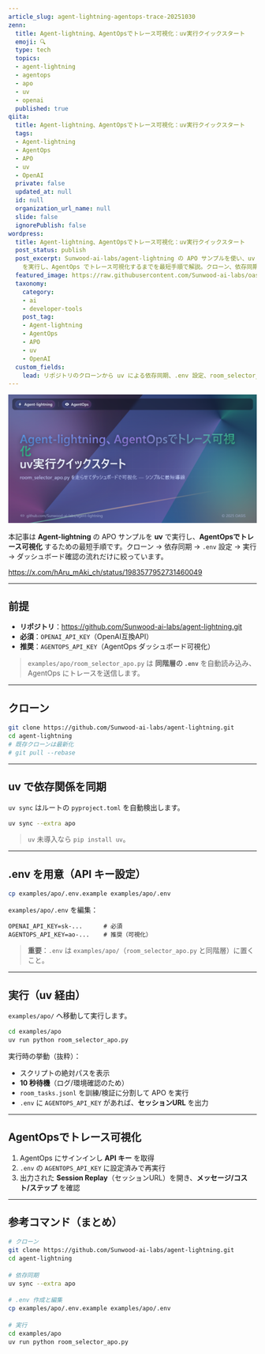 ```yaml
---
article_slug: agent-lightning-agentops-trace-20251030
zenn:
  title: Agent-lightning、AgentOpsでトレース可視化：uv実行クイックスタート
  emoji: 🔍
  type: tech
  topics:
  - agent-lightning
  - agentops
  - apo
  - uv
  - openai
  published: true
qiita:
  title: Agent-lightning、AgentOpsでトレース可視化：uv実行クイックスタート
  tags:
  - Agent-lightning
  - AgentOps
  - APO
  - uv
  - OpenAI
  private: false
  updated_at: null
  id: null
  organization_url_name: null
  slide: false
  ignorePublish: false
wordpress:
  title: Agent-lightning、AgentOpsでトレース可視化：uv実行クイックスタート
  post_status: publish
  post_excerpt: Sunwood-ai-labs/agent-lightning の APO サンプルを使い、uv で環境構築して room_selector_apo.py
    を実行し、AgentOps でトレース可視化するまでを最短手順で解説。クローン、依存同期、.env 設定、実行、ダッシュボード確認の流れをシンプルにまとめます。
  featured_image: https://raw.githubusercontent.com/Sunwood-ai-labs/oasis-sync/main/images/thumbnails/agent-lightning-agentops-trace-20251030.png
  taxonomy:
    category:
    - ai
    - developer-tools
    post_tag:
    - Agent-lightning
    - AgentOps
    - APO
    - uv
    - OpenAI
  custom_fields:
    lead: リポジトリのクローンから uv による依存同期、.env 設定、room_selector_apo.py の実行、AgentOps ダッシュボードでの可視化までを最短ルートで案内します。
---
```


![agent-lightning-agentops-trace-20251030](https://raw.githubusercontent.com/Sunwood-ai-labs/oasis-sync/main/images/thumbnails/agent-lightning-agentops-trace-20251030.png)

本記事は **Agent-lightning** の APO サンプルを **uv** で実行し、**AgentOpsでトレース可視化** するための最短手順です。クローン → 依存同期 → `.env` 設定 → 実行 → ダッシュボード確認の流れだけに絞っています。

https://x.com/hAru_mAki_ch/status/1983577952731460049

---

## 前提

- **リポジトリ**：<https://github.com/Sunwood-ai-labs/agent-lightning.git>  
- **必須**：`OPENAI_API_KEY`（OpenAI互換API）  
- **推奨**：`AGENTOPS_API_KEY`（AgentOps ダッシュボード可視化）

> `examples/apo/room_selector_apo.py` は **同階層の `.env`** を自動読み込み、AgentOps にトレースを送信します。

---

## クローン

```bash
git clone https://github.com/Sunwood-ai-labs/agent-lightning.git
cd agent-lightning
# 既存クローンは最新化
# git pull --rebase
````

---

## uv で依存関係を同期

`uv sync` はルートの `pyproject.toml` を自動検出します。

```bash
uv sync --extra apo
```

> `uv` 未導入なら `pip install uv`。

---

##  .env を用意（API キー設定）

```bash
cp examples/apo/.env.example examples/apo/.env
```

`examples/apo/.env` を編集：

```env
OPENAI_API_KEY=sk-...      # 必須
AGENTOPS_API_KEY=ao-...    # 推奨（可視化）
```

> **重要**：`.env` は `examples/apo/`（`room_selector_apo.py` と同階層）に置くこと。

---

##  実行（uv 経由）

`examples/apo/` へ移動して実行します。

```bash
cd examples/apo
uv run python room_selector_apo.py
```

実行時の挙動（抜粋）：

* スクリプトの絶対パスを表示
* **10 秒待機**（ログ/環境確認のため）
* `room_tasks.jsonl` を訓練/検証に分割して APO を実行
* `.env` に `AGENTOPS_API_KEY` があれば、**セッションURL** を出力

---

##  AgentOpsでトレース可視化

1. AgentOps にサインインし **API キー** を取得
2. `.env` の `AGENTOPS_API_KEY` に設定済みで再実行
3. 出力された **Session Replay**（セッションURL）を開き、**メッセージ/コスト/ステップ** を確認

---

## 参考コマンド（まとめ）

```bash
# クローン
git clone https://github.com/Sunwood-ai-labs/agent-lightning.git
cd agent-lightning

# 依存同期
uv sync --extra apo

# .env 作成と編集
cp examples/apo/.env.example examples/apo/.env

# 実行
cd examples/apo
uv run python room_selector_apo.py
```
